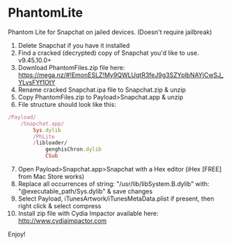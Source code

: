 # PhantomLite
Phantom Lite for Snapchat on jailed devices. (Doesn't require jailbreak)

1. Delete Snapchat if you have it installed
2. Find a cracked (decrypted) copy of Snapchat you'd like to use. v9.45.10.0+
3. Download PhantomFiles.zip file here: https://mega.nz/#!EmonESLZ!My9QWLUqtR3feJ9g3SZYplbNAYjCwSJ_YLvsFYf1OtY
4. Rename cracked Snapchat.ipa file to Snapchat.zip & unzip
5. Copy PhantomFiles.zip to Payload>Snapchat.app & unzip
6. File structure should look like this:
```ruby
/Payload/
	/Snapchat.app/
		Sys.dylib
		/PhLite
		/libloader/
			genghisChron.dylib
			CSub
```
7. Open Payload>Snapchat.app>Snapchat with a Hex editor (iHex [FREE] from Mac Store works)
8. Replace all occurrences of string: "/usr/lib/libSystem.B.dylib" with: "@executable_path/Sys.dylib" & save changes
9. Select Payload, iTunesArtwork/iTunesMetaData.plist if present, then right click & select compress
10. Install zip file with Cydia Impactor available here: http://www.cydiaimpactor.com

Enjoy!
